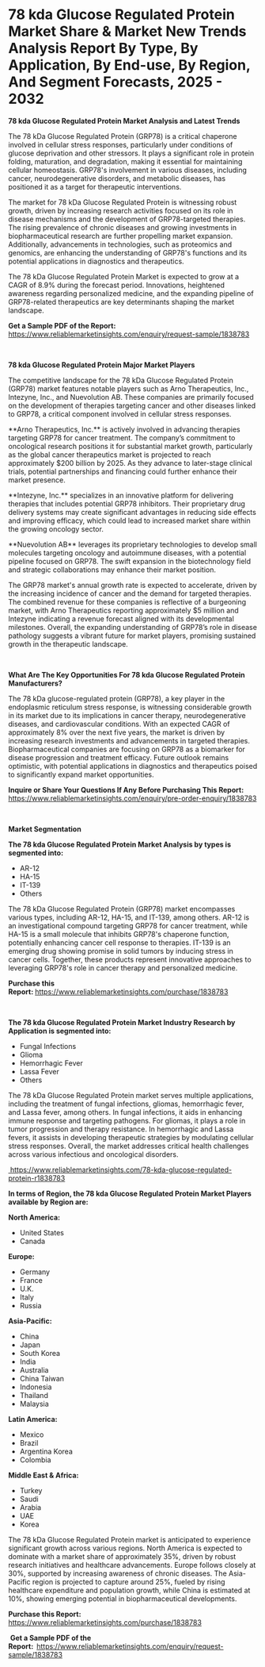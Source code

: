 <p><h1>78 kda Glucose Regulated Protein Market Share & Market New Trends Analysis Report By Type, By Application, By End-use, By Region, And Segment Forecasts, 2025 - 2032</h1></p><p><strong>78 kda Glucose Regulated Protein Market Analysis and Latest Trends</strong></p>
<p><p>The 78 kDa Glucose Regulated Protein (GRP78) is a critical chaperone involved in cellular stress responses, particularly under conditions of glucose deprivation and other stressors. It plays a significant role in protein folding, maturation, and degradation, making it essential for maintaining cellular homeostasis. GRP78's involvement in various diseases, including cancer, neurodegenerative disorders, and metabolic diseases, has positioned it as a target for therapeutic interventions.</p><p>The market for 78 kDa Glucose Regulated Protein is witnessing robust growth, driven by increasing research activities focused on its role in disease mechanisms and the development of GRP78-targeted therapies. The rising prevalence of chronic diseases and growing investments in biopharmaceutical research are further propelling market expansion. Additionally, advancements in technologies, such as proteomics and genomics, are enhancing the understanding of GRP78's functions and its potential applications in diagnostics and therapeutics.</p><p>The 78 kDa Glucose Regulated Protein Market is expected to grow at a CAGR of 8.9% during the forecast period. Innovations, heightened awareness regarding personalized medicine, and the expanding pipeline of GRP78-related therapeutics are key determinants shaping the market landscape.</p></p>
<p><strong>Get a Sample PDF of the Report:&nbsp;</strong> <a href="https://www.reliablemarketinsights.com/enquiry/request-sample/1838783?utm_campaign=2630&utm_medium=2&utm_source=Github&utm_content=ia&utm_term=19042025&utm_id=78-kda-glucose-regulated-protein">https://www.reliablemarketinsights.com/enquiry/request-sample/1838783</a></p>
<p>&nbsp;</p>
<p><strong>78 kda Glucose Regulated Protein Major Market Players</strong></p>
<p><p>The competitive landscape for the 78 kDa Glucose Regulated Protein (GRP78) market features notable players such as Arno Therapeutics, Inc., Intezyne, Inc., and Nuevolution AB. These companies are primarily focused on the development of therapies targeting cancer and other diseases linked to GRP78, a critical component involved in cellular stress responses.</p><p>**Arno Therapeutics, Inc.** is actively involved in advancing therapies targeting GRP78 for cancer treatment. The company’s commitment to oncological research positions it for substantial market growth, particularly as the global cancer therapeutics market is projected to reach approximately $200 billion by 2025. As they advance to later-stage clinical trials, potential partnerships and financing could further enhance their market presence.</p><p>**Intezyne, Inc.** specializes in an innovative platform for delivering therapies that includes potential GRP78 inhibitors. Their proprietary drug delivery systems may create significant advantages in reducing side effects and improving efficacy, which could lead to increased market share within the growing oncology sector.</p><p>**Nuevolution AB** leverages its proprietary technologies to develop small molecules targeting oncology and autoimmune diseases, with a potential pipeline focused on GRP78. The swift expansion in the biotechnology field and strategic collaborations may enhance their market position. </p><p>The GRP78 market's annual growth rate is expected to accelerate, driven by the increasing incidence of cancer and the demand for targeted therapies. The combined revenue for these companies is reflective of a burgeoning market, with Arno Therapeutics reporting approximately $5 million and Intezyne indicating a revenue forecast aligned with its developmental milestones. Overall, the expanding understanding of GRP78’s role in disease pathology suggests a vibrant future for market players, promising sustained growth in the therapeutic landscape.</p></p>
<p>&nbsp;</p>
<p><strong>What Are The Key Opportunities For 78 kda Glucose Regulated Protein Manufacturers?</strong></p>
<p><p>The 78 kDa glucose-regulated protein (GRP78), a key player in the endoplasmic reticulum stress response, is witnessing considerable growth in its market due to its implications in cancer therapy, neurodegenerative diseases, and cardiovascular conditions. With an expected CAGR of approximately 8% over the next five years, the market is driven by increasing research investments and advancements in targeted therapies. Biopharmaceutical companies are focusing on GRP78 as a biomarker for disease progression and treatment efficacy. Future outlook remains optimistic, with potential applications in diagnostics and therapeutics poised to significantly expand market opportunities.</p></p>
<p><strong>Inquire or Share Your Questions If Any Before Purchasing This Report:</strong> <a href="https://www.reliablemarketinsights.com/enquiry/pre-order-enquiry/1838783?utm_campaign=2630&utm_medium=2&utm_source=Github&utm_content=ia&utm_term=19042025&utm_id=78-kda-glucose-regulated-protein">https://www.reliablemarketinsights.com/enquiry/pre-order-enquiry/1838783</a></p>
<p>&nbsp;</p>
<p><strong>Market Segmentation</strong></p>
<p><strong>The 78 kda Glucose Regulated Protein Market Analysis by types is segmented into:</strong></p>
<p><ul><li>AR-12</li><li>HA-15</li><li>IT-139</li><li>Others</li></ul></p>
<p><p>The 78 kDa Glucose Regulated Protein (GRP78) market encompasses various types, including AR-12, HA-15, and IT-139, among others. AR-12 is an investigational compound targeting GRP78 for cancer treatment, while HA-15 is a small molecule that inhibits GRP78's chaperone function, potentially enhancing cancer cell response to therapies. IT-139 is an emerging drug showing promise in solid tumors by inducing stress in cancer cells. Together, these products represent innovative approaches to leveraging GRP78's role in cancer therapy and personalized medicine.</p></p>
<p><strong>Purchase this Report:&nbsp;</strong><a href="https://www.reliablemarketinsights.com/purchase/1838783?utm_campaign=2630&utm_medium=2&utm_source=Github&utm_content=ia&utm_term=19042025&utm_id=78-kda-glucose-regulated-protein">https://www.reliablemarketinsights.com/purchase/1838783</a></p>
<p>&nbsp;</p>
<p><strong>The 78 kda Glucose Regulated Protein Market Industry Research by Application is segmented into:</strong></p>
<p><ul><li>Fungal Infections</li><li>Glioma</li><li>Hemorrhagic Fever</li><li>Lassa Fever</li><li>Others</li></ul></p>
<p><p>The 78 kDa Glucose Regulated Protein market serves multiple applications, including the treatment of fungal infections, gliomas, hemorrhagic fever, and Lassa fever, among others. In fungal infections, it aids in enhancing immune response and targeting pathogens. For gliomas, it plays a role in tumor progression and therapy resistance. In hemorrhagic and Lassa fevers, it assists in developing therapeutic strategies by modulating cellular stress responses. Overall, the market addresses critical health challenges across various infectious and oncological disorders.</p></p>
<p><a href="https://www.reliablemarketinsights.com/78-kda-glucose-regulated-protein-r1838783?utm_campaign=2630&utm_medium=2&utm_source=Github&utm_content=ia&utm_term=19042025&utm_id=78-kda-glucose-regulated-protein">&nbsp;https://www.reliablemarketinsights.com/78-kda-glucose-regulated-protein-r1838783</a></p>
<p><strong>In terms of Region, the 78 kda Glucose Regulated Protein Market Players available by Region are:</strong></p>
<p>
    <p> <strong> North America: </strong>
        <ul>
            <li>United States</li>
            <li>Canada</li>
        </ul>
        </p> 
    <p> <strong> Europe: </strong>
        <ul>
            <li>Germany</li>
            <li>France</li>
            <li>U.K.</li>
            <li>Italy</li>
            <li>Russia</li>
        </ul>
        </p> 
    <p> <strong> Asia-Pacific: </strong>
        <ul>
            <li>China</li>
            <li>Japan</li>
            <li>South Korea</li>
            <li>India</li>
            <li>Australia</li>
            <li>China Taiwan</li>
            <li>Indonesia</li>
            <li>Thailand</li>
            <li>Malaysia</li>
        </ul>
        </p> 
    <p> <strong> Latin America: </strong>
        <ul>
            <li>Mexico</li>
            <li>Brazil</li>
            <li>Argentina Korea</li>
            <li>Colombia</li>
        </ul>
        </p> 
    <p> <strong> Middle East & Africa: </strong>
        <ul>
            <li>Turkey</li>
            <li>Saudi</li>
            <li>Arabia</li>
            <li>UAE</li>
            <li>Korea</li>
        </ul>
    </p>
    </p>
<p><p>The 78 kDa Glucose Regulated Protein market is anticipated to experience significant growth across various regions. North America is expected to dominate with a market share of approximately 35%, driven by robust research initiatives and healthcare advancements. Europe follows closely at 30%, supported by increasing awareness of chronic diseases. The Asia-Pacific region is projected to capture around 25%, fueled by rising healthcare expenditure and population growth, while China is estimated at 10%, showing emerging potential in biopharmaceutical developments.</p></p>
<p><strong>Purchase this Report: </strong><a href="https://www.reliablemarketinsights.com/purchase/1838783?utm_campaign=2630&utm_medium=2&utm_source=Github&utm_content=ia&utm_term=19042025&utm_id=78-kda-glucose-regulated-protein">https://www.reliablemarketinsights.com/purchase/1838783</a></p>
<p>&nbsp;<strong>Get a Sample PDF of the Report:&nbsp;&nbsp;</strong><a href="https://www.reliablemarketinsights.com/enquiry/request-sample/1838783?utm_campaign=2630&utm_medium=2&utm_source=Github&utm_content=ia&utm_term=19042025&utm_id=78-kda-glucose-regulated-protein">https://www.reliablemarketinsights.com/enquiry/request-sample/1838783</a></p>
<p><strong></strong></p>
<p><p></p><p></p><p></p></p>